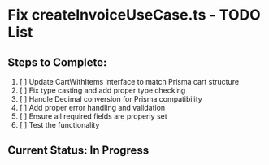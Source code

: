 # Fix createInvoiceUseCase.ts - TODO List

## Steps to Complete:

1. [ ] Update CartWithItems interface to match Prisma cart structure
2. [ ] Fix type casting and add proper type checking
3. [ ] Handle Decimal conversion for Prisma compatibility
4. [ ] Add proper error handling and validation
5. [ ] Ensure all required fields are properly set
6. [ ] Test the functionality

## Current Status: In Progress
